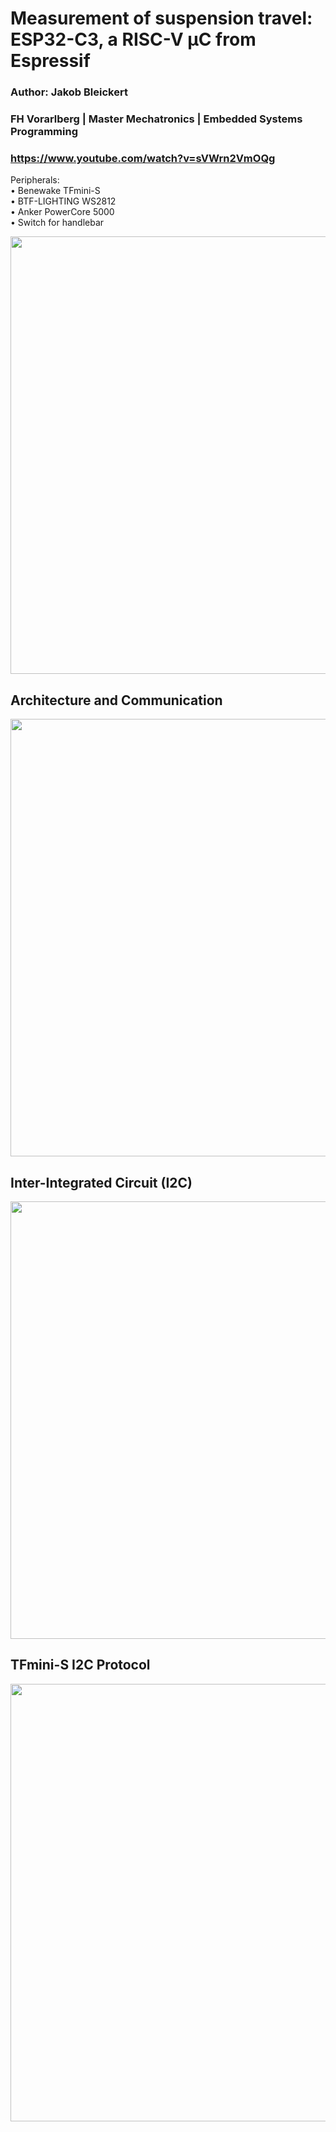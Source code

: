 # Measurement of suspension travel: ESP32-C3, a RISC-V µC from Espressif  
### Author: Jakob Bleickert

### FH Vorarlberg  | Master Mechatronics  |  Embedded Systems Programming  
### https://www.youtube.com/watch?v=sVWrn2VmOQg

<!---
| University:   | FH Vorarlberg           |
|:------------- |:------------------------|
| Study Program:| Master Mechatronics     |
| Course:  | Embedded Systems Programming |
--->

Peripherals:  
• Benewake TFmini-S  
• BTF-LIGHTING WS2812  
• Anker PowerCore 5000  
• Switch for handlebar  

<img src="https://user-images.githubusercontent.com/83948109/227796706-70911dc9-863d-4d56-9058-8a4441aae3f2.png" width="700" >

## Architecture and Communication
<img src="https://user-images.githubusercontent.com/83948109/227796831-92b8fd4e-c28a-4dbd-924c-a6dc15222b51.jpg" width="700" >

## Inter-Integrated Circuit (I2C)
<img src="https://user-images.githubusercontent.com/83948109/227797526-cfc71186-8914-4a47-9b0a-ebe10f60f9c0.JPG" width="700" >

## TFmini-S I2C Protocol
<img src="https://user-images.githubusercontent.com/83948109/227797546-5df2627a-cb5a-4f19-8383-0aaf8ab09ded.JPG" width="700" >

